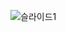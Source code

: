 
![슬라이드1](https://github.com/hyujin89/Python_Qgis_PowerBI/assets/147614902/e3ba0f29-5642-4ae9-aa1b-7de26a67e295)
